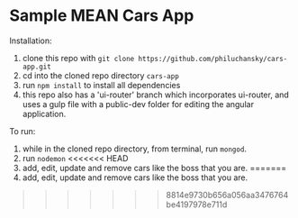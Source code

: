 # Sample MEAN Cars App

Installation:

1. clone this repo with `git clone https://github.com/philuchansky/cars-app.git`
2. cd into the cloned repo directory `cars-app`
3. run `npm install` to install all dependencies
4. this repo also has a 'ui-router' branch which incorporates ui-router, and uses a gulp file with a public-dev folder for editing the angular application.

To run:

1. while in the cloned repo directory, from terminal, run `mongod`.
2. run `nodemon`
<<<<<<< HEAD
3. add, edit, update and remove cars like the boss that you are.
=======
3. add, edit, update and remove cars like the boss that you are.

>>>>>>> 8814e9730b656a056aa3476764be4197978e711d
